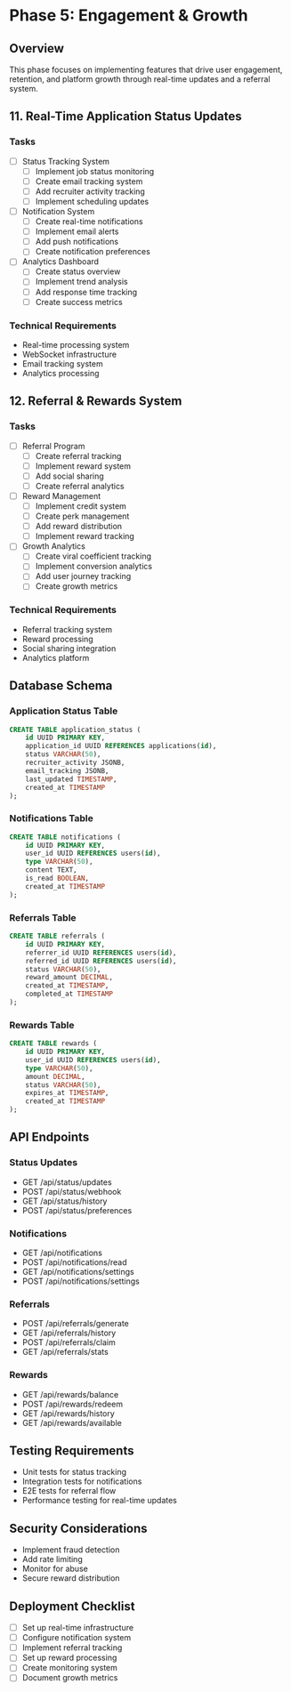 # Phase 5: Engagement & Growth

## Overview
This phase focuses on implementing features that drive user engagement, retention, and platform growth through real-time updates and a referral system.

## 11. Real-Time Application Status Updates

### Tasks
- [ ] Status Tracking System
  - [ ] Implement job status monitoring
  - [ ] Create email tracking system
  - [ ] Add recruiter activity tracking
  - [ ] Implement scheduling updates

- [ ] Notification System
  - [ ] Create real-time notifications
  - [ ] Implement email alerts
  - [ ] Add push notifications
  - [ ] Create notification preferences

- [ ] Analytics Dashboard
  - [ ] Create status overview
  - [ ] Implement trend analysis
  - [ ] Add response time tracking
  - [ ] Create success metrics

### Technical Requirements
- Real-time processing system
- WebSocket infrastructure
- Email tracking system
- Analytics processing

## 12. Referral & Rewards System

### Tasks
- [ ] Referral Program
  - [ ] Create referral tracking
  - [ ] Implement reward system
  - [ ] Add social sharing
  - [ ] Create referral analytics

- [ ] Reward Management
  - [ ] Implement credit system
  - [ ] Create perk management
  - [ ] Add reward distribution
  - [ ] Implement reward tracking

- [ ] Growth Analytics
  - [ ] Create viral coefficient tracking
  - [ ] Implement conversion analytics
  - [ ] Add user journey tracking
  - [ ] Create growth metrics

### Technical Requirements
- Referral tracking system
- Reward processing
- Social sharing integration
- Analytics platform

## Database Schema

### Application Status Table
```sql
CREATE TABLE application_status (
    id UUID PRIMARY KEY,
    application_id UUID REFERENCES applications(id),
    status VARCHAR(50),
    recruiter_activity JSONB,
    email_tracking JSONB,
    last_updated TIMESTAMP,
    created_at TIMESTAMP
);
```

### Notifications Table
```sql
CREATE TABLE notifications (
    id UUID PRIMARY KEY,
    user_id UUID REFERENCES users(id),
    type VARCHAR(50),
    content TEXT,
    is_read BOOLEAN,
    created_at TIMESTAMP
);
```

### Referrals Table
```sql
CREATE TABLE referrals (
    id UUID PRIMARY KEY,
    referrer_id UUID REFERENCES users(id),
    referred_id UUID REFERENCES users(id),
    status VARCHAR(50),
    reward_amount DECIMAL,
    created_at TIMESTAMP,
    completed_at TIMESTAMP
);
```

### Rewards Table
```sql
CREATE TABLE rewards (
    id UUID PRIMARY KEY,
    user_id UUID REFERENCES users(id),
    type VARCHAR(50),
    amount DECIMAL,
    status VARCHAR(50),
    expires_at TIMESTAMP,
    created_at TIMESTAMP
);
```

## API Endpoints

### Status Updates
- GET /api/status/updates
- POST /api/status/webhook
- GET /api/status/history
- POST /api/status/preferences

### Notifications
- GET /api/notifications
- POST /api/notifications/read
- GET /api/notifications/settings
- POST /api/notifications/settings

### Referrals
- POST /api/referrals/generate
- GET /api/referrals/history
- POST /api/referrals/claim
- GET /api/referrals/stats

### Rewards
- GET /api/rewards/balance
- POST /api/rewards/redeem
- GET /api/rewards/history
- GET /api/rewards/available

## Testing Requirements
- Unit tests for status tracking
- Integration tests for notifications
- E2E tests for referral flow
- Performance testing for real-time updates

## Security Considerations
- Implement fraud detection
- Add rate limiting
- Monitor for abuse
- Secure reward distribution

## Deployment Checklist
- [ ] Set up real-time infrastructure
- [ ] Configure notification system
- [ ] Implement referral tracking
- [ ] Set up reward processing
- [ ] Create monitoring system
- [ ] Document growth metrics 